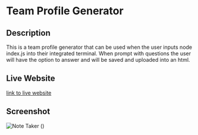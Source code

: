 # Team Profile Generator

## Description
This is a team profile generator that can be used when the user inputs node index.js into their integrated terminal. When prompt with questions the user will have the option to answer and will be saved and uploaded into an html.



## Live Website
[link to live website](https://ryanparketh.github.io/note-taker/)


## Screenshot 
![Note Taker](https://user-images.githubusercontent.com/110427818/200895662-bf47d188-553b-4fdb-b5c8-6a80e7fbb5c8.png)
()


